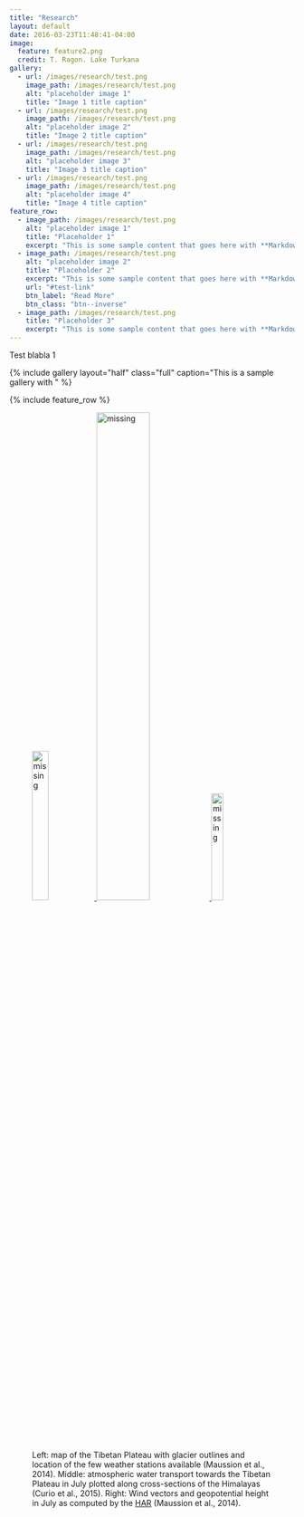 ```yaml
---
title: "Research"
layout: default
date: 2016-03-23T11:48:41-04:00
image:
  feature: feature2.png
  credit: T. Ragon. Lake Turkana
gallery:
  - url: /images/research/test.png
    image_path: /images/research/test.png
    alt: "placeholder image 1"
    title: "Image 1 title caption"
  - url: /images/research/test.png
    image_path: /images/research/test.png
    alt: "placeholder image 2"
    title: "Image 2 title caption"
  - url: /images/research/test.png
    image_path: /images/research/test.png
    alt: "placeholder image 3"
    title: "Image 3 title caption"
  - url: /images/research/test.png
    image_path: /images/research/test.png
    alt: "placeholder image 4"
    title: "Image 4 title caption"
feature_row:
  - image_path: /images/research/test.png
    alt: "placeholder image 1"
    title: "Placeholder 1"
    excerpt: "This is some sample content that goes here with **Markdown** formatting."
  - image_path: /images/research/test.png
    alt: "placeholder image 2"
    title: "Placeholder 2"
    excerpt: "This is some sample content that goes here with **Markdown** formatting."
    url: "#test-link"
    btn_label: "Read More"
    btn_class: "btn--inverse"
  - image_path: /images/research/test.png
    title: "Placeholder 3"
    excerpt: "This is some sample content that goes here with **Markdown** formatting."
---
```


Test blabla 1

{% include gallery layout="half" class="full" caption="This is a sample gallery with " %}

{% include feature_row %}




<figure>
    <a href="/images/research/Fig_HARDom.jpg" >
    <img src="/images/research/Fig_HARDom.jpg" alt="missing" width="26%" />
    </a>
    <a href="/images/research/Fig_Curio.jpg" >
    <img src="/images/research/Fig_Curio.jpg" alt="missing" width="47%" />
    </a>
    <a href="/images/research/Fig_Clim.jpg" >
    <img src="/images/research/Fig_Clim.jpg" alt="missing" width="22%" />
    </a>
    <figcaption>Left: map of the Tibetan Plateau with glacier outlines and location
    of the few weather stations available (Maussion et al., 2014). Middle: atmospheric
    water transport towards the Tibetan Plateau in July plotted along cross-sections
    of the Himalayas (Curio et al., 2015). Right: Wind vectors and geopotential
    height in July as computed by the  <a href="http://www.klima.tu-berlin.de/har/">HAR</a>  
    (Maussion et al., 2014). </figcaption>
</figure>
